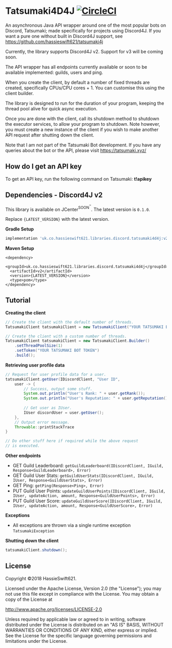 Tatsumaki4D4J [![CircleCI](https://circleci.com/gh/hassieswift621/tatsumaki4d4j/tree/dev.svg?style=svg)](https://circleci.com/gh/hassieswift621/tatsumaki4d4j/tree/dev)
=================

An asynchronous Java API wrapper around one of the most popular bots on Discord, Tatsumaki; made specifically for projects using Discord4J.
If you want a pure one without built in Discord4J support, see https://github.com/hassieswift621/tatsumaki4j

Currently, the library supports Discord4J v2. Support for v3 will be coming soon.

The API wrapper has all endpoints currently available or soon to be available implemented: guilds, users and ping.

When you create the client, by default a number of fixed threads are created, specifically CPUs/CPU cores + 1.
You can customise this using the client builder.

The library is designed to run for the duration of your program, keeping the thread pool alive for quick async execution.

Once you are done with the client, call its shutdown method to shutdown the executor services, to allow your program to shutdown.
Note however, you must create a new instance of the client if you wish to make another API request after shutting down the client.

Note that I am not part of the Tatsumaki Bot development.
If you have any queries about the bot or the API, please visit https://tatsumaki.xyz/

How do I get an API key
-----------------------
To get an API key, run the following command on Tatsumaki: **t!apikey**

Dependencies - Discord4J v2
------------
This library is available on JCenter<sup>SOON<sup>&trade;</sup></sup>. The latest version is ``0.1.0``.

Replace ``{LATEST_VERSION}`` with the latest version.

**Gradle Setup**
```gradle
implementation 'uk.co.hassieswift621.libraries.discord.tatsumaki4d4j:v2:{LATEST_VERSION}'
```

**Maven Setup**
```maven
<dependency>
  <groupId>uk.co.hassieswift621.libraries.discord.tatsumaki4d4j</groupId>
  <artifactId>v2</artifactId>
  <version>{LATEST_VERSION}</version>
  <type>pom</type>
</dependency>
```

Tutorial
--------
**Creating the client**
```java
// Create the client with the default number of threads.
TatsumakiClient tatsumakiClient = new TatsumakiClient("YOUR TATSUMAKI BOT TOKEN");

// Create the client with a custom number of threads.
TatsumakiClient tatsumakiClient = new TatsumakiClient.Builder()
    .setThreadPoolSize(1)
    .setToken("YOUR TATSUMAKI BOT TOKEN")
    .build();
```

**Retrieving user profile data**
```java
// Request for user profile data for a user.
tatsumakiClient.getUser(IDiscordClient, "User ID",
    user -> {
        // Success, output some stuff.
        System.out.println("User's Rank: " + user.getRank());
        System.out.println("User's Reputation: " + user.getReputation());
        
        // Get user as IUser.
        IUser discordUser = user.getUser();
    },
    // Output error message.
    Throwable::printStackTrace
}

// Do other stuff here if required while the above request
// is executed.
```

**Other endpoints**
- GET Guild Leaderboard: ``getGuildLeaderboard(IDiscordClient, IGuild, Response<GuildLeaderboard>, Error)``
- GET Guild User Stats: ``getGuildUserStats(IDiscordClient, IGuild, IUser, Response<GuildUserStats>, Error)``
- GET Ping: ``getPing(Response<Ping>, Error)``
- PUT Guild User Points: ``updateGuildUserPoints(IDiscordClient, IGuild, IUser, updateAction, amount, Response<GuildUserPoints>, Error)``
- PUT Guild User Score: ``updateGuildUserScore(IDiscordClient, IGuild, IUser, updateAction, amount, Response<GuildUserScore>, Error)``

**Exceptions**
- All exceptions are thrown via a single runtime exception ``TatsumakiException``

**Shutting down the client**
```java
tatsumakiClient.shutdown();
```

License
-------
Copyright &copy;2018 HassieSwift621.

Licensed under the Apache License, Version 2.0 (the "License");
you may not use this file except in compliance with the License.
You may obtain a copy of the License at

http://www.apache.org/licenses/LICENSE-2.0

Unless required by applicable law or agreed to in writing, software
distributed under the License is distributed on an "AS IS" BASIS,
WITHOUT WARRANTIES OR CONDITIONS OF ANY KIND, either express or implied.
See the License for the specific language governing permissions and
limitations under the License.
